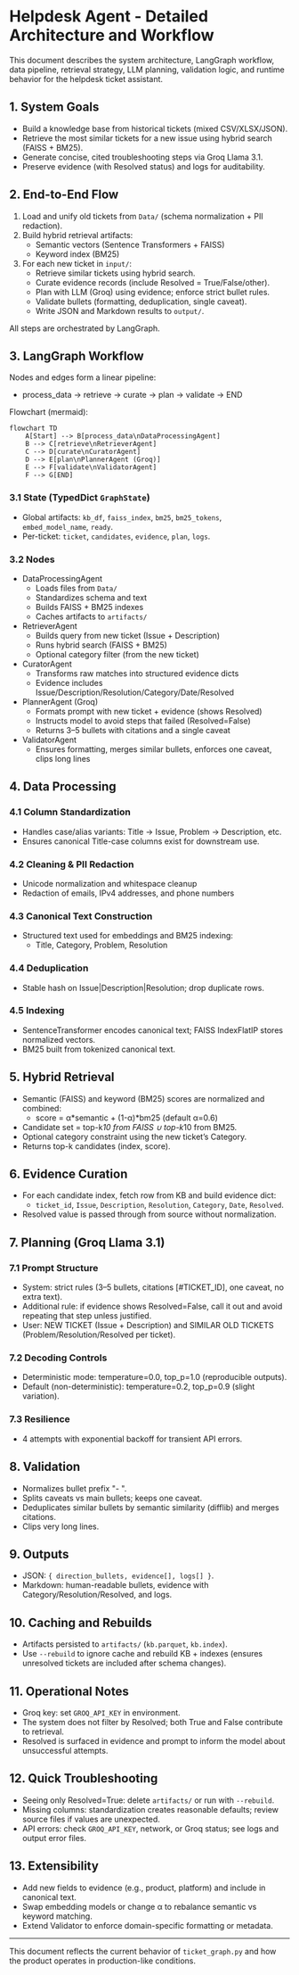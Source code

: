 # Helpdesk Agent - Detailed Architecture and Workflow

This document describes the system architecture, LangGraph workflow, data pipeline, retrieval strategy, LLM planning, validation logic, and runtime behavior for the helpdesk ticket assistant.

## 1. System Goals
- Build a knowledge base from historical tickets (mixed CSV/XLSX/JSON).
- Retrieve the most similar tickets for a new issue using hybrid search (FAISS + BM25).
- Generate concise, cited troubleshooting steps via Groq Llama 3.1.
- Preserve evidence (with Resolved status) and logs for auditability.

## 2. End-to-End Flow
1) Load and unify old tickets from `Data/` (schema normalization + PII redaction).
2) Build hybrid retrieval artifacts:
   - Semantic vectors (Sentence Transformers + FAISS)
   - Keyword index (BM25)
3) For each new ticket in `input/`:
   - Retrieve similar tickets using hybrid search.
   - Curate evidence records (include Resolved = True/False/other).
   - Plan with LLM (Groq) using evidence; enforce strict bullet rules.
   - Validate bullets (formatting, deduplication, single caveat).
   - Write JSON and Markdown results to `output/`.

All steps are orchestrated by LangGraph.

## 3. LangGraph Workflow
Nodes and edges form a linear pipeline:

- process_data → retrieve → curate → plan → validate → END

Flowchart (mermaid):

```mermaid
flowchart TD
    A[Start] --> B[process_data\nDataProcessingAgent]
    B --> C[retrieve\nRetrieverAgent]
    C --> D[curate\nCuratorAgent]
    D --> E[plan\nPlannerAgent (Groq)]
    E --> F[validate\nValidatorAgent]
    F --> G[END]
```

### 3.1 State (TypedDict `GraphState`)
- Global artifacts: `kb_df`, `faiss_index`, `bm25`, `bm25_tokens`, `embed_model_name`, `ready`.
- Per-ticket: `ticket`, `candidates`, `evidence`, `plan`, `logs`.

### 3.2 Nodes
- DataProcessingAgent
  - Loads files from `Data/`
  - Standardizes schema and text
  - Builds FAISS + BM25 indexes
  - Caches artifacts to `artifacts/`
- RetrieverAgent
  - Builds query from new ticket (Issue + Description)
  - Runs hybrid search (FAISS + BM25)
  - Optional category filter (from the new ticket)
- CuratorAgent
  - Transforms raw matches into structured evidence dicts
  - Evidence includes Issue/Description/Resolution/Category/Date/Resolved
- PlannerAgent (Groq)
  - Formats prompt with new ticket + evidence (shows Resolved)
  - Instructs model to avoid steps that failed (Resolved=False)
  - Returns 3–5 bullets with citations and a single caveat
- ValidatorAgent
  - Ensures formatting, merges similar bullets, enforces one caveat, clips long lines

## 4. Data Processing
### 4.1 Column Standardization
- Handles case/alias variants: Title → Issue, Problem → Description, etc.
- Ensures canonical Title-case columns exist for downstream use.

### 4.2 Cleaning & PII Redaction
- Unicode normalization and whitespace cleanup
- Redaction of emails, IPv4 addresses, and phone numbers

### 4.3 Canonical Text Construction
- Structured text used for embeddings and BM25 indexing:
  - Title, Category, Problem, Resolution

### 4.4 Deduplication
- Stable hash on Issue|Description|Resolution; drop duplicate rows.

### 4.5 Indexing
- SentenceTransformer encodes canonical text; FAISS IndexFlatIP stores normalized vectors.
- BM25 built from tokenized canonical text.

## 5. Hybrid Retrieval
- Semantic (FAISS) and keyword (BM25) scores are normalized and combined:
  - score = α*semantic + (1-α)*bm25 (default α=0.6)
- Candidate set = top-k*10 from FAISS ∪ top-k*10 from BM25.
- Optional category constraint using the new ticket’s Category.
- Returns top-k candidates (index, score).

## 6. Evidence Curation
- For each candidate index, fetch row from KB and build evidence dict:
  - `ticket_id`, `Issue`, `Description`, `Resolution`, `Category`, `Date`, `Resolved`.
- Resolved value is passed through from source without normalization.

## 7. Planning (Groq Llama 3.1)
### 7.1 Prompt Structure
- System: strict rules (3–5 bullets, citations [#TICKET_ID], one caveat, no extra text).
- Additional rule: if evidence shows Resolved=False, call it out and avoid repeating that step unless justified.
- User: NEW TICKET (Issue + Description) and SIMILAR OLD TICKETS (Problem/Resolution/Resolved per ticket).

### 7.2 Decoding Controls
- Deterministic mode: temperature=0.0, top_p=1.0 (reproducible outputs).
- Default (non-deterministic): temperature=0.2, top_p=0.9 (slight variation).

### 7.3 Resilience
- 4 attempts with exponential backoff for transient API errors.

## 8. Validation
- Normalizes bullet prefix "- ".
- Splits caveats vs main bullets; keeps one caveat.
- Deduplicates similar bullets by semantic similarity (difflib) and merges citations.
- Clips very long lines.

## 9. Outputs
- JSON: `{ direction_bullets, evidence[], logs[] }`.
- Markdown: human-readable bullets, evidence with Category/Resolution/Resolved, and logs.

## 10. Caching and Rebuilds
- Artifacts persisted to `artifacts/` (`kb.parquet`, `kb.index`).
- Use `--rebuild` to ignore cache and rebuild KB + indexes (ensures unresolved tickets are included after schema changes).

## 11. Operational Notes
- Groq key: set `GROQ_API_KEY` in environment.
- The system does not filter by Resolved; both True and False contribute to retrieval.
- Resolved is surfaced in evidence and prompt to inform the model about unsuccessful attempts.

## 12. Quick Troubleshooting
- Seeing only Resolved=True: delete `artifacts/` or run with `--rebuild`.
- Missing columns: standardization creates reasonable defaults; review source files if values are unexpected.
- API errors: check `GROQ_API_KEY`, network, or Groq status; see logs and output error files.

## 13. Extensibility
- Add new fields to evidence (e.g., product, platform) and include in canonical text.
- Swap embedding models or change α to rebalance semantic vs keyword matching.
- Extend Validator to enforce domain-specific formatting or metadata.

---

This document reflects the current behavior of `ticket_graph.py` and how the product operates in production-like conditions.
